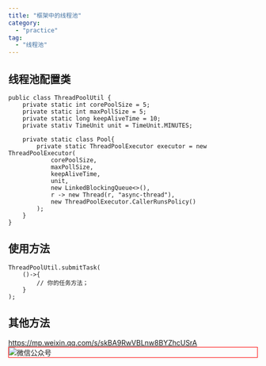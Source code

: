 ```yaml
---
title: "框架中的线程池"
category:
  - "practice"
tag:
  - "线程池"
---
```



## 线程池配置类

```
public class ThreadPoolUtil {
    private static int corePoolSize = 5;
    private static int maxPollSize = 5;
    private static long keepAliveTime = 10;
    private stativ TimeUnit unit = TimeUnit.MINUTES;

    private static class Pool{
        private static ThreadPoolExecutor executor = new ThreadPoolExecutor(
            corePoolSize,
            maxPollSize,
            keepAliveTime,
            unit,
            new LinkedBlockingQueue<>(),
            r -> new Thread(r, "async-thread"),
            new ThreadPoolExecutor.CallerRunsPolicy()
        );
    }
}
```

## 使用方法

```
ThreadPoolUtil.submitTask(
    ()->{
        // 你的任务方法；
    }
);
```

## 其他方法

https://mp.weixin.qq.com/s/skBA9RwVBLnw8BYZhcUSrA
<img style="border:1px red solid; display:block; margin:0 auto;" :src="$withBase('/qrcode.jpg')" alt="微信公众号" />
